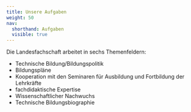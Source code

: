 ```yaml
---
title: Unsere Aufgaben
weight: 50
nav:
  shorthand: Aufgaben
  visible: true  
---
```


Die Landesfachschaft arbeitet in sechs Themenfeldern:

<ul id="tasks" class="block-list">
	<li id="politics">Technische Bildung/Bildungspolitik</li>
	<li id="plans">Bildungspläne</li>
	<li id="lectures">Kooperation mit den Seminaren für Ausbildung und Fortbildung der Lehrkräfte</li>
	<li id="expert">fachdidaktische Expertise</li>
	<li id="juniors">Wissenschaftlicher Nachwuchs</li>
	<li id="history">Technische Bildungsbiographie</li>
</ul>
